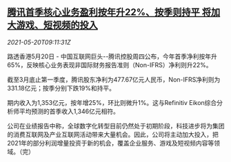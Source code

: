 <!--1621503063000-->
[腾讯首季核心业务盈利按年升22%、按季则持平 将加大游戏、短视频的投入](https://cn.reuters.com/article/tencent-q1-profit-game-video-0520-idCNKCS2D10WH)
------

<div><i>2021-05-20T09:11:31Z</i></div><p>路透香港5月20日 - 中国互联网巨头--腾讯控股周四公布，今年首季净利按年升65%，反映核心业务表现非国际财务报告准则（Non-IFRS）净利则升22%。</p><p>截至3月底止第一季度，腾讯股东净利为477.67亿元人民币，Non-IFRS净利则为331.18亿元；按季分别下跌19%和持平。</p><p>期内收入为1,353亿元，按年增25%，环比则微升1%。这与Refinitiv Eikon综合分析师平均预测的首季收入1,346亿元相符。</p><p>公司在业绩报告中称，全球数字化转型目前仍然处于初期阶段，科技进步将为集团的消费互联网及产业互联网活动带来大量机会。因此，公司将主动加大投入，把2021年的部分利润增量投资于新的机会，覆盖企业服务、游戏及短视频内容等领域。（完）</p>

